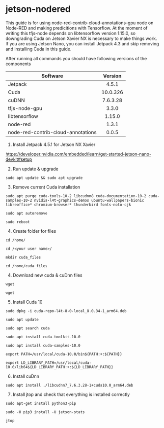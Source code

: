 # jetson-nodered

This guide is for using node-red-contrib-cloud-annotations-gpu node on Node-RED and making predicitions with Tensorflow. At the moment of writing this tfjs-node depends on libtensorflow version 1.15.0, so downgrading Cuda on Jetson Xavier NX is necessary to make things work. If you are using Jetson Nano, you can install Jetpack 4.3 and skip removing and installing Cuda in this guide.

After running all commands you should have following versions of the components

| Software      | Version       | 
| ------------- |:-------------:| 
| Jetpack       | 4.5.1         | 
| Cuda          | 10.0.326      |  
| cuDNN         | 7.6.3.28	     | 
| tfjs-node-gpu | 3.3.0	        | 
| libtensorflow | 1.15.0		      | 
| node-red	     | 1.3.1	        |
| node-red-contrib-cloud-annotations | 0.0.5 |


1. Install Jetpack 4.5.1 for Jetson NX Xavier

https://developer.nvidia.com/embedded/learn/get-started-jetson-nano-devkit#setup

2. Run update & upgrade

```sudo apt update && sudo apt upgrade```

3. Remove current Cuda installation

```sudo apt purge cuda-tools-10-2 libcudnn8 cuda-documentation-10-2 cuda-samples-10-2 nvidia-l4t-graphics-demos ubuntu-wallpapers-bionic libreoffice* chromium-browser* thunderbird fonts-noto-cjk```

```sudo apt autoremove```

```sudo reboot```

4. Create folder for files

```cd /home/```

```cd /<your user name>/```

```mkdir cuda_files```

```cd /home/cuda_files```

4. Download new cuda & cuDnn files

```wget```


```wget```


5. Install Cuda 10

```sudo dpkg -i cuda-repo-l4t-8-0-local_8.0.34-1_arm64.deb```

```sudo apt update```

```sudo apt search cuda```

```sudo apt install cuda-toolkit-10.0```

```sudo apt install cuda-samples-10.0```

```export PATH=/usr/local/cuda-10.0/bin${PATH:+:${PATH}}```

```export LD_LIBRARY_PATH=/usr/local/cuda-10.0/lib64${LD_LIBRARY_PATH:+:${LD_LIBRARY_PATH}}``` 

6. Install cuDnn

```sudo apt install ./libcudnn7_7.6.3.28-1+cuda10.0_arm64.deb```

7. Install jtop and check that everything is installed correctly

```sudo apt-get install python3-pip```

```sudo -H pip3 install -U jetson-stats```

```jtop```







